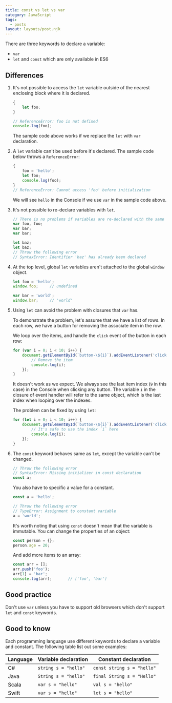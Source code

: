 ```yaml
---
title: const vs let vs var
category: JavaScript
tags:
  - posts
layout: layouts/post.njk
---
```


There are three keywords to declare a variable:
* `var`
* `let` and `const` which are only available in ES6

## Differences

1. It's not possible to access the `let` variable outside of the nearest enclosing block where it is declared.

    ```js
    {
        let foo;
    }

    // ReferenceError: foo is not defined
    console.log(foo);
    ```

    The sample code above works if we replace the `let` with `var` declaration. 

2. A `let` variable can't be used before it's declared. The sample code below throws a `ReferenceError`:

    ```js
    {
        foo = 'hello';
        let foo;
        console.log(foo);
    }
    // ReferenceError: Cannot access 'foo' before initialization
    ```

    We will see `hello` in the Console if we use `var` in the sample code above.

3. It's not possible to re-declare variables with `let`.

    ```js
    // There is no problems if variables are re-declared with the same name
    var foo, foo;
    var bar;
    var bar;

    let baz;
    let baz;
    // Throw the following error
    // SyntaxError: Identifier 'baz' has already been declared
    ```
    
4. At the top level, global `let` variables aren't attached to the global `window` object.

    ```js
    let foo = 'hello';
    window.foo;     // undefined

    var bar = 'world';
    window.bar;     // 'world'
    ```

5. Using `let` can avoid the problem with closures that `var` has.

    To demonstrate the problem, let's assume that we have a list of rows. In each row, we have a button 
    for removing the associate item in the row.

    We loop over the items, and handle the `click` event of the button in each row:

    ```js
    for (var i = 0; i < 10; i++) {
        document.getElementById(`button-\${i}`).addEventListener('click', function() {
            // Remove the item
            console.log(i);
        });
    }
    ```

    It doesn't work as we expect. We always see the last item index (`9` in this case) in the Console when clicking any button.
    The variable `i` in the closure of event handler will refer to the same object, which is the last index when looping over the indexes.

    The problem can be fixed by using `let`:

    ```js
    for (let i = 0; i < 10; i++) {
        document.getElementById(`button-\${i}`).addEventListener('click', function() {
            // It's safe to use the index `i` here
            console.log(i);
        });
    }
    ```

6. The `const` keyword behaves same as `let`, except the variable can't be changed.

    ```js
    // Throw the following error
    // SyntaxError: Missing initializer in const declaration
    const a;
    ```

    You also have to specific a value for a constant.

    ```js
    const a = 'hello';

    // Throw the following error
    // TypeError: Assignment to constant variable
    a = 'world';
    ```

    It's worth noting that using `const` doesn't mean that the variable is immutable. You can change the properties of an object:

    ```js
    const person = {};
    person.age = 20;
    ```
    
    And add more items to an array:

    ```js
    const arr = [];
    arr.push('foo');
    arr[1] = 'bar';
    console.log(arr);       // ['foo', 'bar']
    ```

## Good practice

Don't use `var` unless you have to support old browsers which don't support `let` and `const` keywords.

## Good to know

Each programming language use different keywords to declare a variable and constant.
The following table list out some examples:

| Language  | Variable declaration      | Constant declaration          | 
|-----------|---------------------------|-------------------------------|
| C#        | `string s = "hello"`    | `const string s = "hello"`  |
| Java      | `String s = "hello"`    | `final String s = "Hello"`  |
| Scala     | `var s = "hello"`       | `val s = "hello"`           |
| Swift     | `var s = "hello"`       | `let s = "hello"`           |